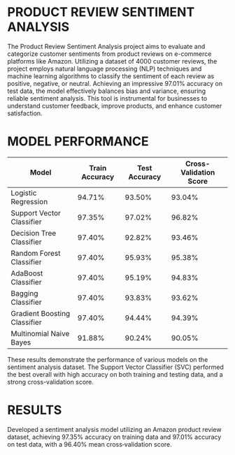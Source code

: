 # PRODUCT REVIEW SENTIMENT ANALYSIS
The Product Review Sentiment Analysis project aims to evaluate and categorize customer sentiments from product reviews on e-commerce platforms like Amazon. Utilizing a dataset of 4000 customer reviews, the project employs natural language processing (NLP) techniques and machine learning algorithms to classify the sentiment of each review as positive, negative, or neutral. Achieving an impressive 97.01% accuracy on test data, the model effectively balances bias and variance, ensuring reliable sentiment analysis. This tool is instrumental for businesses to understand customer feedback, improve products, and enhance customer satisfaction.

# MODEL PERFORMANCE

| Model | Train Accuracy | Test Accuracy | Cross-Validation Score |
|-------|----------------|---------------|------------------------|
| Logistic Regression | 94.71% | 93.50% | 93.04% |
| Support Vector Classifier | 97.35% | 97.02% | 96.82% |
| Decision Tree Classifier | 97.40% | 92.82% | 93.46% |
| Random Forest Classifier | 97.40% | 95.93% | 95.38% |
| AdaBoost Classifier | 97.40% | 95.19% | 94.83% |
| Bagging Classifier | 97.40% | 93.83% | 93.62% |
| Gradient Boosting Classifier | 97.40% | 94.44% | 94.39% |
| Multinomial Naive Bayes | 91.88% | 90.24% | 90.05% |

These results demonstrate the performance of various models on the sentiment analysis dataset. The Support Vector Classifier (SVC) performed the best overall with high accuracy on both training and testing data, and a strong cross-validation score.

# RESULTS
Developed a sentiment analysis model utilizing an Amazon
product review dataset, achieving 97.35% accuracy on training
data and 97.01% accuracy on test data, with a 96.40% mean
cross‐validation score. 


